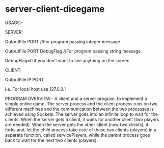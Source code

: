# server-client-dicegame
USAGE:-

SERVER:

OutputFile PORT //For program passing integer message

OutputFile PORT DebugFlag //For program passing string message

DebugFlag=0 if you don't want to see anything on the screen

CLIENT:

OutputFile IP PORT

i.e. For local host use 127.0.0.1

PROGRAM OVERVIEW:-
A client and a server program, to implement a simple online game. 
The server process and the client process runs on two different machines and the communication
between the two processes is achieved using Sockets.
The server goes into an infinite loop to wait for the clients. When the server gets a client, it waits for another client (two players are needed).
When the server gets the other client (now two clients), it forks and, let the child process
take care of these two clients (players) in a separate function, called servicePlayers,
while the parent process goes back to wait for the next two clients (players).
